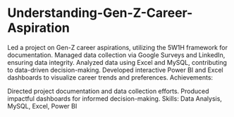 # Understanding-Gen-Z-Career-Aspiration

Led a project on Gen-Z career aspirations, utilizing the 5W1H framework for documentation.
Managed data collection via Google Surveys and LinkedIn, ensuring data integrity.
Analyzed data using Excel and MySQL, contributing to data-driven decision-making.
Developed interactive Power BI and Excel dashboards to visualize career trends and preferences.
Achievements:

Directed project documentation and data collection efforts.
Produced impactful dashboards for informed decision-making.
Skills: Data Analysis, MySQL, Excel, Power BI
